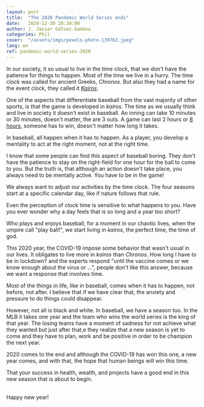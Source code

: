 ```yaml
---
layout: post
title:  "The 2020 Pandemic World Series ends"
date:   2020-12-30 20:30:00
author: J. Javier Gálvez-Gamboa
categories: Phil
cover:  "/assets/imgs/pexels-photo-139762.jpeg"
lang: en
ref: pandemic-world-series-2020
---
```


In our society, it so usual to live in the time clock, that we don't have the patience for things to happen. Most of the time we live in a hurry. The time clock was called for ancient Greeks, *Chronos*. But also they had a name for the event clock, they called it [*Kairos*](https://en.wikipedia.org/wiki/Kairos).

One of the aspects that differentiate baseball from the vast majority of other sports, is that the game is developed in *kairos*. The time as we usually think and live in society it doesn't exist in baseball. An inning can take 10 minutes or 30 minutes, doesn't matter, the are 3 outs. A game can last 2 hours or [8 hours](https://en.wikipedia.org/wiki/Longest_professional_baseball_game#:~:text=The%20Pawtucket%20Red%20Sox%20and,25%20minutes%20of%20playing%20time.), someone has to win, doesn't matter how long it takes.

In baseball, all happen when it has to happen. As a player, you develop a mentality to act at the right moment, not at the right time.

I know that some people can find this aspect of baseball boring. They don't have the patience to stay on the right-field for one hour for the ball to come to you. But the truth is, that although an action doesn't take place, you always need to be mentally active. You have to be in the game!

We always want to adjust our activities by the time clock. The four seasons start at a specific calendar day, like if nature follows that rule.

Even the perception of clock time is sensitive to what happens to you. Have you ever wonder why a day feels that is so long and a year too short?

Who plays and enjoys baseball, for a moment in our chaotic lives, when the umpire call "play ball!", we start living in *kairos*, the perfect time, the time of god.

This 2020 year, the COVID-19 impose some behavior that wasn't usual in our lives. It obligates to live more in *kairos* than *Chronos*. How long I have to be in lockdown? and the experts respond "until the vaccine comes or we know enough about the virus or ...", people don't like this answer, because we want a response that involves time.

Most of the things in life, like in baseball, comes when it has to happen, not before, not after. I believe that if we have clear that, the anxiety and pressure to do things could disappear.

However, not all is black and white. In baseball, we have a season too. In the MLB it takes one year and the team who wins the world series is the king of that year. The losing teams have a moment of sadness for not achieve what they wanted but just after that,e they realize that a new season is yet to come and they have to plan, work and be positive in order to be champion the next year.

2020 comes to the end and although the COVID-19 has won this one, a new year comes, and with that, the hope that human beings will win this time.

That your success in health, wealth, and projects have a good end in this new season that is about to begin.

<br/>
Happy new year!
